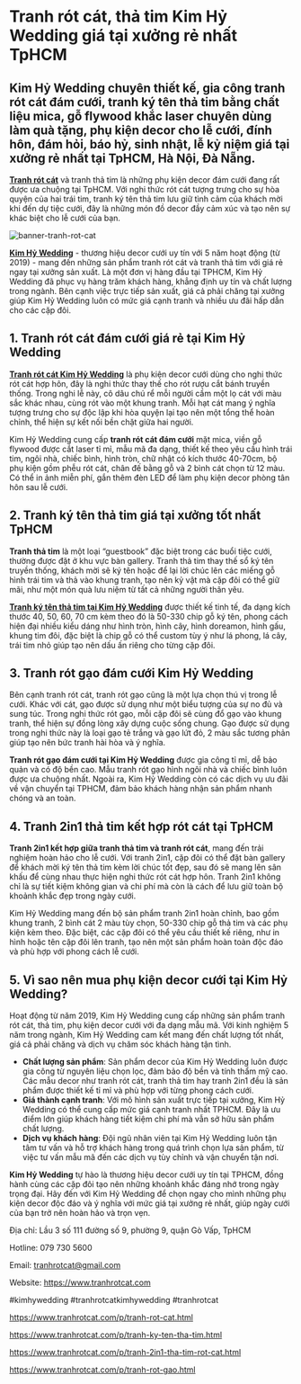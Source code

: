 # Tranh rót cát, thả tim Kim Hỷ Wedding giá tại xưởng rẻ nhất TpHCM

## Kim Hỷ Wedding chuyên thiết kế, gia công tranh rót cát đám cưới, tranh ký tên thả tim bằng chất liệu mica, gỗ flywood khắc laser chuyên dùng làm quà tặng, phụ kiện decor cho lễ cưới, đính hôn, đám hỏi, báo hỷ, sinh nhật, lễ kỷ niệm giá tại xưởng rẻ nhất tại TpHCM, Hà Nội, Đà Nẵng.

[**Tranh rót cát**](https://www.tranhrotcat.com/)  và tranh thả tim là những phụ kiện decor đám cưới đang rất được ưa chuộng tại TpHCM. Với nghi thức rót cát tượng trưng cho sự hòa quyện của hai trái tim, tranh ký tên thả tim lưu giữ tình cảm của khách mời khi đến dự tiệc cưới, đây là những món đồ decor đầy cảm xúc và tạo nên sự khác biệt cho lễ cưới của bạn.

![banner-tranh-rot-cat](https://github.com/user-attachments/assets/f45db6ce-6733-4adf-84f4-9f32a95429f7)

[**Kim Hỷ Wedding**](https://github.com/tranhrotcat/tranh-rot-cat) - thương hiệu decor cưới uy tín với 5 năm hoạt động (từ 2019) - mang đến những sản phẩm tranh rót cát và tranh thả tim với giá rẻ ngay tại xưởng sản xuất. Là một đơn vị hàng đầu tại TPHCM, Kim Hỷ Wedding đã phục vụ hàng trăm khách hàng, khẳng định uy tín và chất lượng trong ngành. Bên cạnh việc trực tiếp sản xuất, giá cả phải chăng tại xưởng giúp Kim Hỷ Wedding luôn có mức giá cạnh tranh và nhiều ưu đãi hấp dẫn cho các cặp đôi.

## 1. Tranh rót cát đám cưới giá rẻ tại Kim Hỷ Wedding

[**Tranh rót cát Kim Hỷ Wedding**](https://github.com/tranhrotcat/tranh-rot-cat) là phụ kiện decor cưới dùng cho nghi thức rót cát hợp hôn, đây là nghi thức thay thế cho rót rượu cắt bánh truyền thống. Trong nghi lễ này, cô dâu chú rể mỗi người cầm một lọ cát với màu sắc khác nhau, cùng rót vào một khung tranh. Mỗi hạt cát mang ý nghĩa tượng trưng cho sự độc lập khi hòa quyện lại tạo nên một tổng thể hoàn chỉnh, thể hiện sự kết nối bền chặt giữa hai người.

Kim Hỷ Wedding cung cấp **tranh rót cát đám cưới** mặt mica, viền gỗ flywood được cắt laser tỉ mỉ, mẫu mã đa dạng, thiết kế theo yêu cầu hình trái tim, ngôi nhà, chiếc bình, hình tròn, chữ nhật có kích thước 40-70cm, bộ phụ kiện gồm phễu rót cát, chân đế bằng gỗ và 2 bình cát chọn từ 12 màu. Có thể in ảnh miễn phí, gắn thêm đèn LED để làm phụ kiện decor phòng tân hôn sau lễ cưới.

## 2. Tranh ký tên thả tim giá tại xưởng tốt nhất TpHCM

**Tranh thả tim** là một loại “guestbook” đặc biệt trong các buổi tiệc cưới, thường được đặt ở khu vực bàn gallery. Tranh thả tim thay thế sổ ký tên truyền thống, khách mời sẽ ký tên hoặc để lại lời chúc lên các miếng gỗ hình trái tim và thả vào khung tranh, tạo nên kỷ vật mà cặp đôi có thể giữ mãi, như một món quà lưu niệm từ tất cả những người thân yêu.

[**Tranh ký tên thả tim tại Kim Hỷ Wedding**](https://github.com/tranhrotcat/tranh-rot-cat) được thiết kế tinh tế, đa dạng kích thước 40, 50, 60, 70 cm kèm theo đó là 50-330 chip gỗ ký tên, phong cách hiện đại nhiều kiểu dáng như hình tròn, hình cây, hình doreamon, hình gấu, khung tim đôi, đặc biệt là chip gỗ có thể custom tùy ý như lá phong, lá cây, trái tim nhỏ giúp tạo nên dấu ấn riêng cho từng cặp đôi.

## 3. Tranh rót gạo đám cưới Kim Hỷ Wedding

Bên cạnh tranh rót cát, tranh rót gạo cũng là một lựa chọn thú vị trong lễ cưới. Khác với cát, gạo được sử dụng như một biểu tượng của sự no đủ và sung túc. Trong nghi thức rót gạo, mỗi cặp đôi sẽ cùng đổ gạo vào khung tranh, thể hiện sự đồng lòng xây dựng cuộc sống chung. Gạo được sử dụng trong nghi thức này là loại gạo tẻ trắng và gạo lứt đỏ, 2 màu sắc tương phản giúp tạo nên bức tranh hài hòa và ý nghĩa.

**Tranh rót gạo đám cưới tại Kim Hỷ Wedding** được gia công tỉ mỉ, dễ bảo quản và có độ bền cao. Mẫu tranh rót gạo hình ngôi nhà và chiếc bình luôn được ưa chuộng nhất. Ngoài ra, Kim Hỷ Wedding còn có các dịch vụ ưu đãi về vận chuyển tại TPHCM, đảm bảo khách hàng nhận sản phẩm nhanh chóng và an toàn.

## 4. Tranh 2in1 thả tim kết hợp rót cát tại TpHCM

**Tranh 2in1 kết hợp giữa tranh thả tim và tranh rót cát**, mang đến trải nghiệm hoàn hảo cho lễ cưới. Với tranh 2in1, cặp đôi có thể đặt bàn gallery để khách mời ký tên thả tim kèm lời chúc tốt đẹp, sau đó sẽ mang lên sân khấu để cùng nhau thực hiện nghi thức rót cát hợp hôn. Tranh 2in1 không chỉ là sự tiết kiệm không gian và chi phí mà còn là cách để lưu giữ toàn bộ khoảnh khắc đẹp trong ngày cưới.

Kim Hỷ Wedding mang đến bộ sản phẩm tranh 2in1 hoàn chỉnh, bao gồm khung tranh, 2 bình cát 2 màu tùy chọn, 50-330 chip gỗ thả tim và các phụ kiện kèm theo. Đặc biệt, các cặp đôi có thể yêu cầu thiết kế riêng, như in hình hoặc tên cặp đôi lên tranh, tạo nên một sản phẩm hoàn toàn độc đáo và phù hợp với phong cách lễ cưới.

## 5. Vì sao nên mua phụ kiện decor cưới tại Kim Hỷ Wedding?

Hoạt động từ năm 2019, Kim Hỷ Wedding cung cấp những sản phẩm tranh rót cát, thả tim, phụ kiện decor cưới với đa dạng mẫu mã. Với kinh nghiệm 5 năm trong ngành, Kim Hỷ Wedding cam kết mang đến chất lượng tốt nhất, giá cả phải chăng và dịch vụ chăm sóc khách hàng tận tình.

- **Chất lượng sản phẩm**: Sản phẩm decor của Kim Hỷ Wedding luôn được gia công từ nguyên liệu chọn lọc, đảm bảo độ bền và tính thẩm mỹ cao. Các mẫu decor như tranh rót cát, tranh thả tim hay tranh 2in1 đều là sản phẩm được thiết kế tỉ mỉ và phù hợp với từng phong cách cưới.
- **Giá thành cạnh tranh**: Với mô hình sản xuất trực tiếp tại xưởng, Kim Hỷ Wedding có thể cung cấp mức giá cạnh tranh nhất TPHCM. Đây là ưu điểm lớn giúp khách hàng tiết kiệm chi phí mà vẫn sở hữu sản phẩm chất lượng.
- **Dịch vụ khách hàng**: Đội ngũ nhân viên tại Kim Hỷ Wedding luôn tận tâm tư vấn và hỗ trợ khách hàng trong quá trình chọn lựa sản phẩm, từ việc tư vấn mẫu mã đến các dịch vụ tùy chỉnh và vận chuyển tận nơi.

**Kim Hỷ Wedding** tự hào là thương hiệu decor cưới uy tín tại TPHCM, đồng hành cùng các cặp đôi tạo nên những khoảnh khắc đáng nhớ trong ngày trọng đại. Hãy đến với Kim Hỷ Wedding để chọn ngay cho mình những phụ kiện decor độc đáo và ý nghĩa với mức giá tại xưởng rẻ nhất, giúp ngày cưới của bạn trở nên hoàn hảo và trọn vẹn.

Địa chỉ: Lầu 3 số 111 đường số 9, phường 9, quận Gò Vấp, TpHCM

Hotline: 079 730 5600

Email: tranhrotcat@gmail.com

Website: https://www.tranhrotcat.com

#kimhywedding #tranhrotcatkimhywedding #tranhrotcat

https://www.tranhrotcat.com/p/tranh-rot-cat.html

https://www.tranhrotcat.com/p/tranh-ky-ten-tha-tim.html

https://www.tranhrotcat.com/p/tranh-2in1-tha-tim-rot-cat.html

https://www.tranhrotcat.com/p/tranh-rot-gao.html
